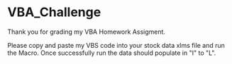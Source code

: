# VBA_Challenge

Thank you for grading my VBA Homework Assigment.

Please copy and paste my VBS code into your stock data xlms file and run the Macro. 
Once successfully run the data should populate in "I" to "L".

